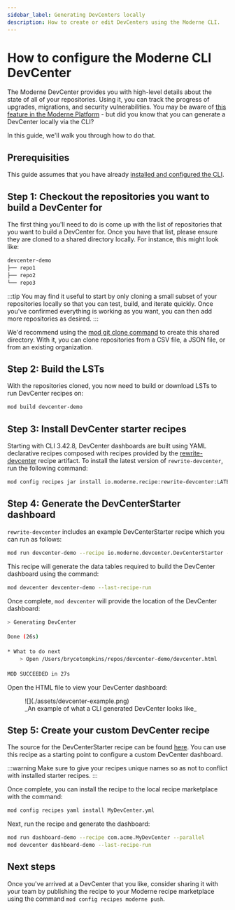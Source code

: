 ```yaml
---
sidebar_label: Generating DevCenters locally
description: How to create or edit DevCenters using the Moderne CLI.
---
```


# How to configure the Moderne CLI DevCenter

The Moderne DevCenter provides you with high-level details about the state of all of your repositories. Using it, you can track the progress of upgrades, migrations, and security vulnerabilities. You may be aware of [this feature in the Moderne Platform](../../moderne-platform/getting-started/dev-center.md) - but did you know that you can generate a DevCenter locally via the CLI?

In this guide, we'll walk you through how to do that.

## Prerequisities

This guide assumes that you have already [installed and configured the CLI](../getting-started/cli-intro.md#installation-and-configuration).

## Step 1: Checkout the repositories you want to build a DevCenter for

The first thing you'll need to do is come up with the list of repositories that you want to build a DevCenter for. Once you have that list, please ensure they are cloned to a shared directory locally. For instance, this might look like:

```bash
devcenter-demo
├── repo1
├── repo2
└── repo3
```

:::tip
You may find it useful to start by only cloning a small subset of your repositories locally so that you can test, build, and iterate quickly. Once you've confirmed everything is working as you want, you can then add more repositories as desired.
:::

We'd recommend using the [mod git clone command](../cli-reference.md#mod-git-clone) to create this shared directory. With it, you can clone repositories from a CSV file, a JSON file, or from an existing organization.

## Step 2: Build the LSTs

With the repositories cloned, you now need to build or download LSTs to run DevCenter recipes on:

```bash
mod build devcenter-demo
```

## Step 3: Install DevCenter starter recipes

Starting with CLI 3.42.8, DevCenter dashboards are built using YAML declarative recipes composed with recipes provided by the [rewrite-devcenter](https://github.com/moderneinc/rewrite-devcenter) recipe artifact. To install the latest version of `rewrite-devcenter`, run the following command:
```bash
mod config recipes jar install io.moderne.recipe:rewrite-devcenter:LATEST
```

## Step 4: Generate the DevCenterStarter dashboard

`rewrite-devcenter` includes an example DevCenterStarter recipe which you can run as follows:
```bash
mod run devcenter-demo --recipe io.moderne.devcenter.DevCenterStarter --parallel
```

This recipe will generate the data tables required to build the DevCenter dashboard using the command:
```bash
mod devcenter devcenter-demo --last-recipe-run
```

Once complete, `mod devcenter` will provide the location of the DevCenter dashboard:
```bash
> Generating DevCenter

Done (26s)

* What to do next
    > Open /Users/brycetompkins/repos/devcenter-demo/devcenter.html

MOD SUCCEEDED in 27s
```

Open the HTML file to view your DevCenter dashboard:

<figure>
  ![](./assets/devcenter-example.png)
  <figcaption>_An example of what a CLI generated DevCenter looks like_</figcaption>
</figure>


## Step 5: Create your custom DevCenter recipe

The source for the DevCenterStarter recipe can be found [here](https://github.com/moderneinc/rewrite-devcenter/blob/main/src/main/resources/META-INF/rewrite/devcenter-starter.yml). You can use this recipe as a starting point to configure a custom DevCenter dashboard.

:::warning
Make sure to give your recipes unique names so as not to conflict with installed starter recipes.
:::

Once complete, you can install the recipe to the local recipe marketplace with the command:
```bash
mod config recipes yaml install MyDevCenter.yml
```

Next, run the recipe and generate the dashboard:
```bash
mod run dashboard-demo --recipe com.acme.MyDevCenter --parallel
mod devcenter dashboard-demo --last-recipe-run
```

## Next steps

Once you've arrived at a DevCenter that you like, consider sharing it with your team by publishing the recipe to your Moderne recipe marketplace using the command `mod config recipes moderne push`.
